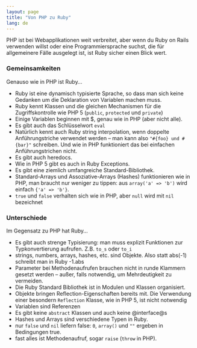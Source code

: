 ```yaml
---
layout: page
title: "Von PHP zu Ruby"
lang: de
---
```


PHP ist bei Webapplikationen weit verbreitet, aber wenn du Ruby on Rails
verwenden willst oder eine Programmiersprache suchst, die für
allgemeinere Fälle ausgelegt ist, ist Ruby sicher einen Blick wert.

### Gemeinsamkeiten

Genauso wie in PHP ist Ruby…

* Ruby ist eine dynamisch typisierte Sprache, so dass man sich keine
  Gedanken um die Deklaration von Variablen machen muss.
* Ruby kennt Klassen und die gleichen Mechanismen für die
  Zugriffskontrolle wie PHP 5 (`public`, `protected` und `private`)
* Einige Variablen beginnen mit $, genau wie in PHP (aber nicht alle).
* Es gibt auch das Schlüsselwort `eval`
* Natürlich kennt auch Ruby string interpolation, wenn doppelte
  Anführungstriche verwendet werden – man kann also
  `"#{foo} und #{bar}"` schreiben. Und wie in PHP funktioniert das bei
  einfachen Anführungstrichen nicht.
* Es gibt auch heredocs.
* Wie in PHP 5 gibt es auch in Ruby Exceptions.
* Es gibt eine ziemlich umfangreiche Standard-Bibliothek.
* Standard-Arrays und Assoziative-Arrays (Hashes) funktionieren wie in
  PHP, man braucht nur weniger zu tippen: aus `array('a' => 'b')` wird
  einfach `{'a' => 'b'}`.
* `true` und `false` verhalten sich wie in PHP, aber `null` wird mit
  `nil` bezeichnet

### Unterschiede

Im Gegensatz zu PHP hat Ruby…

* Es gibt auch strenge Typisierung: man muss explizit Funktionen zur
  Typkonvertierung aufrufen. Z.B. `to_s` oder `to_i`
* strings, numbers, arrays, hashes, etc. sind Objekte. Also statt
  abs(-1) schreibt man in Ruby -1.abs
* Parameter bei Methodenaufrufen brauchen nicht in runde Klammern
  gesetzt werden – außer, falls notwendig, um Mehrdeutigkeit zu
  vermeiden.
* Die Ruby Standard Bibliothek ist in Modulen und Klassen organisiert.
* Objekte bringen Reflection-Eigenschaften bereits mit. Die Verwendung
  einer besondern `Reflection` Klasse, wie in PHP 5, ist nicht notwendig
* Variablen sind Referenzen
* Es gibt keine `abstract` Klassen und auch keine @interface@s
* Hashes und Arrays sind verschiedene Typen in Ruby.
* nur `false` und `nil` liefern false: `0`, `array()` und `""` ergeben
  in Bedingungen true.
* fast alles ist Methodenaufruf, sogar `raise`
  (`throw` in PHP).


